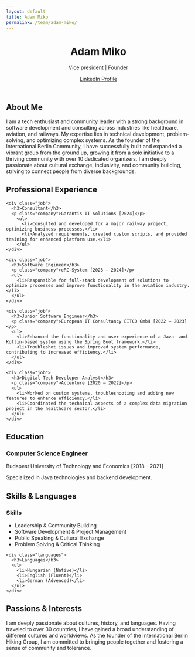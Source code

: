 ```yaml
---
layout: default
title: Adam Miko
permalink: /team/adam-miko/
---
```


<div class="about-me-container">
  <header class="about-me-header">
    <h1>Adam Miko</h1>
    <p>Vice president | Founder</p>
    <p><a href="https://www.linkedin.com/in/ádám-mikó/" target="_blank" class="linkedin-link">LinkedIn Profile</a></p>
  </header>

  <section class="about-me-summary">
    <h2>About Me</h2>
    <p>
      I am a tech enthusiast and community leader with a strong background in software development and consulting across industries like healthcare, aviation, and railways. My expertise lies in technical development, problem-solving, and optimizing complex systems. As the founder of the International Berlin Community, I have successfully built and expanded a vibrant group from the ground up, growing it from a solo initiative to a thriving community with over 10 dedicated organizers. I am deeply passionate about cultural exchange, inclusivity, and community building, striving to connect people from diverse backgrounds.
    </p>
  </section>

  <section class="professional-experience">
    <h2>Professional Experience</h2>

    <div class="job">
      <h3>Consultant</h3>
      <p class="company">Garantis IT Solutions [2024]</p>
        <ul>
          <li>Consulted and developed for a major railway project, optimizing business processes.</li>
          <li>Analyzed requirements, created custom scripts, and provided training for enhanced platform use.</li>
        </ul>
    </div>

    <div class="job">
      <h3>Software Engineer</h3>
      <p class="company">eRC-System [2023 – 2024]</p>
      <ul>
        <li>Responsible for full-stack development of solutions to optimize processes and improve functionality in the aviation industry.</li>
      </ul>
    </div>

    <div class="job">
      <h3>Junior Software Engineer</h3>
      <p class="company">European IT Consultancy EITCO GmbH [2022 – 2023]</p>
      <ul>
        <li>Enhanced the functionality and user experience of a Java- and Kotlin-based system using the Spring Boot framework.</li>
        <li>Troubleshot issues and improved system performance, contributing to increased efficiency.</li>
      </ul>
    </div>

    <div class="job">
      <h3>Digital Tech Developer Analyst</h3>
      <p class="company">Accenture [2020 – 2022]</p>
      <ul>
        <li>Worked on custom systems, troubleshooting and adding new features to enhance efficiency.</li>
        <li>Coordinated the technical aspects of a complex data migration project in the healthcare sector.</li>
      </ul>
    </div>
  </section>

  <section class="education">
    <h2>Education</h2>
    <div class="education-item">
      <h3>Computer Science Engineer</h3>
      <p class="school">Budapest University of Technology and Economics [2018 – 2021]</p>
      <p>Specialized in Java technologies and backend development.</p>
    </div>
  </section>

  <section class="skills-languages">
    <h2>Skills & Languages</h2>
    <div class="skills">
      <h3>Skills</h3>
      <ul>
        <li>Leadership & Community Building</li>
        <li>Software Development & Project Management</li>
        <li>Public Speaking & Cultural Exchange</li>
        <li>Problem Solving & Critical Thinking</li>
      </ul>
    </div>

    <div class="languages">
      <h3>Languages</h3>
      <ul>
        <li>Hungarian (Native)</li>
        <li>English (Fluent)</li>
        <li>German (Advenced)</li>
      </ul>
    </div>
  </section>

  <section class="personal-interests">
    <h2>Passions & Interests</h2>
    <p>
      I am deeply passionate about cultures, history, and languages. Having traveled to over 30 countries, I have gained a broad understanding of different cultures and worldviews. As the founder of the International Berlin Hiking Group, I am committed to bringing people together and fostering a sense of community and tolerance.
    </p>
  </section>
</div>
